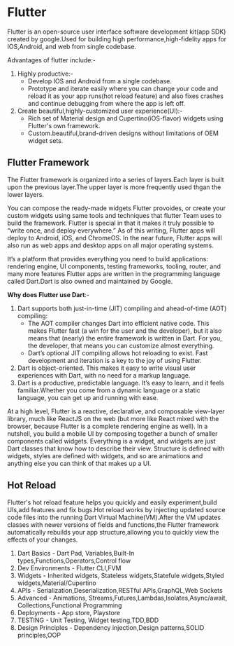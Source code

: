# Flutter

Flutter is an open-source user interface software development kit(app SDK) created by google.Used for building high performance,high-fidelity apps for IOS,Android, and web from single codebase.

Advantages of flutter include:-
1. Highly productive:-
   - Develop IOS and Android from a single codebase.
   - Prototype and iterate easily where you can change your code and reload it as your app runs(hot reload feature) and also fixes crashes and continue debugging from where the app is left off.
2. Create beautiful,highly-customized user experience(UI):-
   - Rich set of Material design and Cupertino(iOS-flavor) widgets using Flutter's own framework.
   - Custom.beautiful,brand-driven designs without limitations of OEM widget sets.

## Flutter Framework

The Flutter framework is organized into a series of layers.Each layer is built upon the previous layer.The upper layer is more frequently used thgan the lower layers.

You can compose the ready-made widgets Flutter provoides, or create your custom widgets using same tools and techniques that flutter Team uses to build the framework.
Flutter is special in that it makes it truly possible to “write once, and deploy everywhere.” As of this writing, Flutter apps will deploy to Android, iOS, and ChromeOS. In the near future, Flutter apps will also run as web apps and desktop apps on all major operating systems.

It’s a platform that provides everything you need to build applications: rendering engine, UI components, testing frameworks, tooling, router, and many more features
Flutter apps are written in the programming language called Dart.Dart is also owned and maintained by Google.

**Why does Flutter use Dart**:-

1. Dart supports both just-in-time (JIT) compiling and ahead-of-time (AOT) compiling:
   - The AOT compiler changes Dart into efficient native code. This makes Flutter fast (a win for the user and the developer), but it also means that (nearly) the entire framework is written in Dart. For you, the developer, that means you can customize almost everything.
   - Dart’s optional JIT compiling allows hot reloading to exist. Fast development and iteration is a key to the joy of using Flutter.
2. Dart is object-oriented. This makes it easy to write visual user experiences with Dart, with no need for a markup language.
3. Dart is a productive, predictable language. It’s easy to learn, and it feels familiar.Whether you come from a dynamic language or a static language, you can get up and running with ease.


At a high level, Flutter is a reactive, declarative, and composable view-layer library, much like ReactJS on the web (but more like React mixed with the browser, because Flutter is a complete rendering engine as well). In a nutshell, you build a mobile UI by composing together a bunch of smaller components called widgets. Everything is a widget, and widgets are just Dart classes that know how to describe their view. Structure is defined with widgets, styles are defined with widgets, and so are animations and anything else you can think of that makes up a UI.

## Hot Reload

Flutter's hot reload feature helps you quickly and easily experiment,build UIs,add features and fix bugs.Hot reload works by injecting updated source code files into the running Dart Virtual Machine(VM).After the VM updates classes with newer versions of fields and functions,the Flutter framework automatically rebuilds your app structure,allowing you to quickly view the effects of your changes.

1. Dart Basics - Dart Pad, Variables,Built-In types,Functions,Operators,Control flow
2. Dev Environments - Flutter CLI,FVM
3. Widgets - Inherited widgets, Stateless widgets,Statefule widgets,Styled widgets,Material/Cupertino
4. APIs - Serialization,Deserialization,RESTful APIs,GraphQL,Web Sockets
5. Advanced - Animations, Streams,Futures,Lambdas,Isolates,Async/await, Collections,Functional Programming
6. Deployments - App store, Playstore
7. TESTING - Unit Testing, Widget testing,TDD,BDD
8. Design Principles - Dependency injection,Design patterns,SOLID principles,OOP